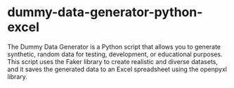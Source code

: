 # dummy-data-generator-python-excel
The Dummy Data Generator is a Python script that allows you to generate synthetic, random data for testing, development, or educational purposes. This script uses the Faker library to create realistic and diverse datasets, and it saves the generated data to an Excel spreadsheet using the openpyxl library.
